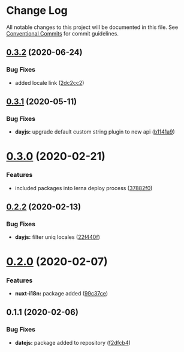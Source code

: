 # Change Log

All notable changes to this project will be documented in this file.
See [Conventional Commits](https://conventionalcommits.org) for commit guidelines.

## [0.3.2](https://github.com/awes-io/client/compare/@awes-io/dayjs@0.3.1...@awes-io/dayjs@0.3.2) (2020-06-24)


### Bug Fixes

* added locale link ([2dc2cc2](https://github.com/awes-io/client/commit/2dc2cc2426241f868cb780cdebc6b45d24671b89))





## [0.3.1](https://github.com/awes-io/client/compare/@awes-io/dayjs@0.3.0...@awes-io/dayjs@0.3.1) (2020-05-11)


### Bug Fixes

* **dayjs:** upgrade default custom string plugin to new api ([b1141a9](https://github.com/awes-io/client/commit/b1141a9ca76ba85593660f79023a19cbf44f2ff5))





# [0.3.0](https://github.com/awes-io/client/compare/@awes-io/dayjs@0.2.2...@awes-io/dayjs@0.3.0) (2020-02-21)


### Features

* included packages into lerna deploy process ([37882f0](https://github.com/awes-io/client/commit/37882f0b5a9146595c05747eb7c827b66d13b3c1))





## [0.2.2](https://github.com/awes-io/client/compare/@awes-io/dayjs@0.2.0...@awes-io/dayjs@0.2.2) (2020-02-13)


### Bug Fixes

* **dayjs:** filter uniq locales ([22f440f](https://github.com/awes-io/client/commit/22f440f6d5aee67eec830db284b4e56cb755a27f))





# [0.2.0](https://github.com/awes-io/client/compare/@awes-io/dayjs@0.1.1...@awes-io/dayjs@0.2.0) (2020-02-07)


### Features

* **nuxt-i18n:** package added ([99c37ce](https://github.com/awes-io/client/commit/99c37ce48711f7d7557d665e1479147850fa5344))





## 0.1.1 (2020-02-06)


### Bug Fixes

* **datejs:** package added to repository ([f2dfcb4](https://git.awescode.com/awes-io/collection/commits/f2dfcb4e9163afde10617d4a20b58c502ba761be))
